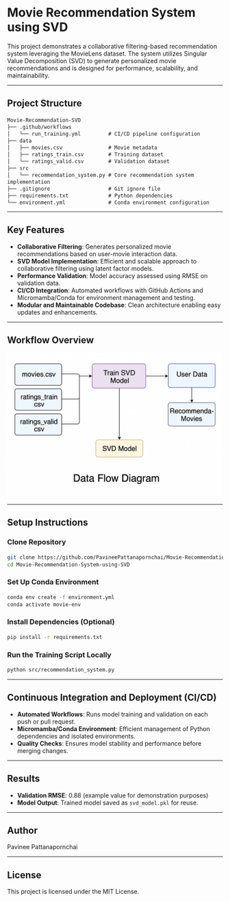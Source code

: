 # Movie Recommendation System using SVD

This project demonstrates a collaborative filtering-based recommendation system leveraging the MovieLens dataset. The system utilizes Singular Value Decomposition (SVD) to generate personalized movie recommendations and is designed for performance, scalability, and maintainability.

---

## Project Structure

```
Movie-Recommendation-SVD
├── .github/workflows
│   └── run_training.yml         # CI/CD pipeline configuration
├── data
│   ├── movies.csv               # Movie metadata
│   ├── ratings_train.csv        # Training dataset
│   └── ratings_valid.csv        # Validation dataset
├── src
│   └── recommendation_system.py # Core recommendation system implementation
├── .gitignore                   # Git ignore file
├── requirements.txt             # Python dependencies
└── environment.yml              # Conda environment configuration
```

---

## Key Features

* **Collaborative Filtering**: Generates personalized movie recommendations based on user-movie interaction data.
* **SVD Model Implementation**: Efficient and scalable approach to collaborative filtering using latent factor models.
* **Performance Validation**: Model accuracy assessed using RMSE on validation data.
* **CI/CD Integration**: Automated workflows with GitHub Actions and Micromamba/Conda for environment management and testing.
* **Modular and Maintainable Codebase**: Clean architecture enabling easy updates and enhancements.

---

## Workflow Overview

![Flow Diagram](images/Flow%20Diagram.png)

---

## Setup Instructions

### Clone Repository

```bash
git clone https://github.com/PavineePattanapornchai/Movie-Recommendation-System-using-SVD.git
cd Movie-Recommendation-System-using-SVD
```

### Set Up Conda Environment

```bash
conda env create -f environment.yml
conda activate movie-env
```

### Install Dependencies (Optional)

```bash
pip install -r requirements.txt
```

### Run the Training Script Locally

```bash
python src/recommendation_system.py
```

---

## Continuous Integration and Deployment (CI/CD)

* **Automated Workflows**: Runs model training and validation on each push or pull request.
* **Micromamba/Conda Environment**: Efficient management of Python dependencies and isolated environments.
* **Quality Checks**: Ensures model stability and performance before merging changes.

---

## Results

* **Validation RMSE**: 0.88 (example value for demonstration purposes)
* **Model Output**: Trained model saved as `svd_model.pkl` for reuse.

---

## Author

Pavinee Pattanapornchai

---

## License

This project is licensed under the MIT License.
